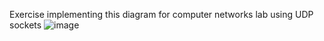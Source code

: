 Exercise implementing this diagram for computer networks lab using UDP sockets
![image](https://user-images.githubusercontent.com/19265585/235323977-02e9b8d9-fef2-4e10-9b8d-803f64884ac1.png)
